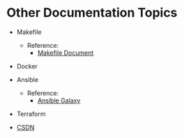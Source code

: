 # Other Documentation Topics

- Makefile
    - Reference: 
        - [Makefile Document](https://seisman.github.io/how-to-write-makefile/introduction.html)
- Docker

- Ansible
    - Reference: 
        - [Ansible Galaxy](https://galaxy.ansible.com/ui/)

- Terraform

- [CSDN](https://www.csdn.net/)